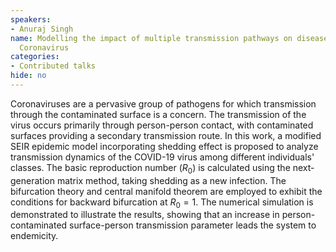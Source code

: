 ```yaml
---
speakers:
- Anuraj Singh
name: Modelling the impact of multiple transmission pathways on disease severity of
  Coronavirus
categories:
- Contributed talks
hide: no
---
```

Coronaviruses are a pervasive group of pathogens for which transmission through the contaminated surface is a concern. The transmission of the virus occurs primarily through person-person contact, with contaminated surfaces providing a secondary transmission route. In this work, a modified SEIR epidemic model incorporating shedding effect is proposed to analyze transmission dynamics of the COVID-19 virus among different individuals' classes. The basic reproduction number ($R_{0}$) is calculated using the next-generation matrix method, taking shedding as a new infection. The bifurcation theory and central manifold theorem are employed to exhibit the conditions for backward bifurcation at $R_{0}=1$. The numerical simulation is demonstrated to illustrate the results, showing that an increase in person-contaminated surface-person transmission parameter leads the system to endemicity.


